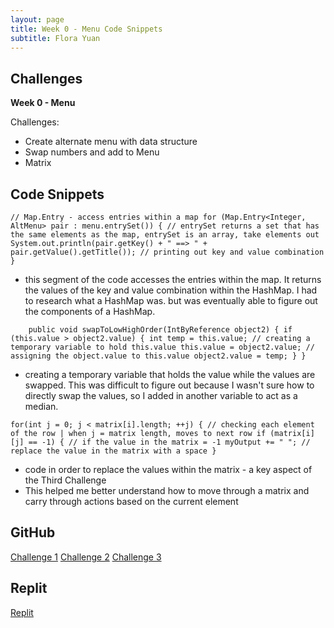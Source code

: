 ```yaml
---
layout: page
title: Week 0 - Menu Code Snippets
subtitle: Flora Yuan
---
```

## Challenges
**Week 0 - Menu**

Challenges:
* Create alternate menu with data structure
* Swap numbers and add to Menu
* Matrix

## Code Snippets
`// Map.Entry - access entries within a map
for (Map.Entry<Integer, AltMenu> pair : menu.entrySet()) { // entrySet returns a set that has the same elements as the map, entrySet is an array, take elements out
System.out.println(pair.getKey() + " ==> " + pair.getValue().getTitle()); // printing out key and value combination
}`
* this segment of the code accesses the entries within the map.  It returns the values of the key and value combination within the HashMap.  I had to research what a HashMap was. but was eventually able to figure out the components of a HashMap.

`    public void swapToLowHighOrder(IntByReference object2) {
if (this.value > object2.value) {
int temp = this.value; // creating a temporary variable to hold this.value
this.value = object2.value; // assigning the object.value to this.value
object2.value = temp;
}
}`
* creating a temporary variable that holds the value while the values are swapped.  This was difficult to figure out because I wasn't sure how to directly swap the values, so I added in another variable to act as a median.

`for(int j = 0; j < matrix[i].length; ++j) { // checking each element of the row | when j = matrix length, moves to next row
if (matrix[i][j] == -1) { // if the value in the matrix = -1
myOutput += " "; // replace the value in the matrix with a space
}`
* code in order to replace the values within the matrix - a key aspect of the Third Challenge
* This helped me better understand how to move through a matrix and carry through actions based on the current element

## GitHub
[Challenge 1](https://github.com/florayuan18/just-to-suffer/commit/7b4252f3931f9f6c9ae67d82e073c9df98909295#diff-a381d0919fb872c439419597c681ac66f7118bbd4f996f621ac854da5cbf8e6cR4-R48)
[Challenge 2](https://github.com/florayuan18/just-to-suffer/commit/fa51cfa45fe7f2baf52cd41939b30adbe716edbf#diff-79d3f3c548e6fc4fe97753724d0e58c838519abac6f2028d025647dd8620badeR1-R39)
[Challenge 3](https://github.com/florayuan18/just-to-suffer/commit/fa51cfa45fe7f2baf52cd41939b30adbe716edbf#diff-679a6612cc9f2cd06dc1e3fc480923bebea7f4d13390308de88ad01fb8b744beR1-R74)

## Replit
[Replit](https://replit.com/@florayuan18/just-to-suffer#challenges/AltMenu.java)